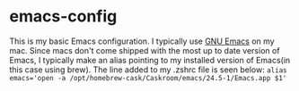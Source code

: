 # emacs-config

This is my basic Emacs configuration. I typically use [GNU Emacs](https://www.gnu.org/software/emacs/) on my mac. Since macs don't come shipped with the most up to date version of Emacs, I typically make an alias pointing to my installed version of Emacs(in this case using brew). The line added to my .zshrc file is seen below:
`alias emacs='open -a /opt/homebrew-cask/Caskroom/emacs/24.5-1/Emacs.app $1'`
